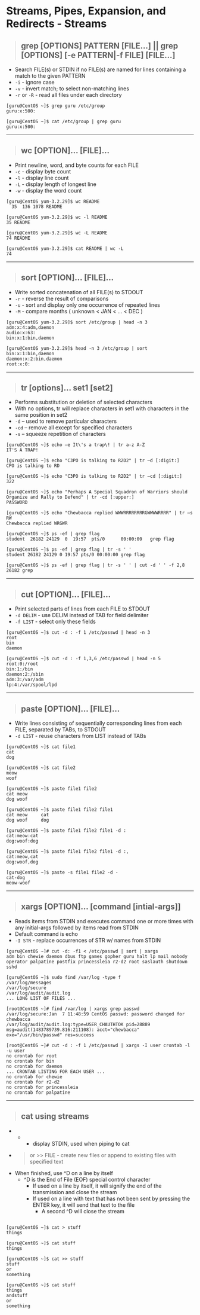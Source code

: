 # Streams, Pipes, Expansion, and Redirects - Streams

> ## **grep [OPTIONS] PATTERN [FILE...] || grep [OPTIONS] [-e PATTERN|-f FILE] [FILE...]**
- Search FILE(s) or STDIN if no FILE(s) are named for lines containing a match to the given PATTERN
- `-i` - ignore case
- `-v` - invert match; to select non-matching lines
- `-r` or `-R` - read all files under each directory

```
[guru@CentOS ~]$ grep guru /etc/group
guru:x:500:

[guru@CentOS ~]$ cat /etc/group | grep guru
guru:x:500:
```

---

> ## **wc [OPTION]... [FILE]...**
- Print newline, word, and byte counts for each FILE
- `-c` - display byte count
- `-l` - display line count
- `-L` - display length of longest line
- `-w` - display the word count

```
[guru@CentOS yum-3.2.29]$ wc README 
  35  136 1078 README

[guru@CentOS yum-3.2.29]$ wc -l README 
35 README

[guru@CentOS yum-3.2.29]$ wc -L README 
74 README

[guru@CentOS yum-3.2.29]$ cat README | wc -L 
74
```

---
> ## **sort [OPTION]... [FILE]...**
- Write sorted concatenation of all FILE(s) to STDOUT
- `-r` - reverse the result of comparisons
- `-u` - sort and display only one occurrence of repeated lines
- `-M` - compare months ( unknown < JAN < … < DEC )

```
[guru@CentOS yum-3.2.29]$ sort /etc/group | head -n 3
adm:x:4:adm,daemon
audio:x:63:
bin:x:1:bin,daemon

[guru@CentOS yum-3.2.29]$ head -n 3 /etc/group | sort
bin:x:1:bin,daemon
daemon:x:2:bin,daemon
root:x:0:
```

---

> ## **tr [options]... set1 [set2]**
- Performs substitution or deletion of selected characters
- With no options, tr will replace characters in set1 with characters in the same position in set2
- `-d` – used to remove particular characters
- `-cd` – remove all except for specified characters
- `-s` – squeeze repetition of characters

```
[guru@CentOS ~]$ echo –e It\'s a trap\! | tr a-z A-Z
IT'S A TRAP!

[guru@CentOS ~]$ echo "C3PO is talking to R2D2" | tr –d [:digit:]
CPO is talking to RD

[guru@CentOS ~]$ echo "C3PO is talking to R2D2" | tr –cd [:digit:]
322

[guru@CentOS ~]$ echo "Perhaps A Special Squadron of Warriors should Organize and Rally to Defend" | tr -cd [:upper:]
PASSWORD

[guru@CentOS ~]$ echo "Chewbacca replied WWWRRRRRRRRGWWWWRRRR" | tr –s RW
Chewbacca replied WRGWR

[guru@CentOS ~]$ ps -ef | grep flag
student  26182 24129  0  19:57  pts/0      00:00:00   grep flag

[guru@CentOS ~]$ ps -ef | grep flag | tr -s ' '
student 26182 24129 0 19:57 pts/0 00:00:00 grep flag

[guru@CentOS ~]$ ps -ef | grep flag | tr -s ' ' | cut -d ' ' -f 2,8
26182 grep

```

---

> ## **cut [OPTION]... [FILE]...**
- Print selected parts of lines from each FILE to STDOUT
- `-d DELIM` - use DELIM instead of TAB for field delimiter
- `-f LIST`  - select only these fields

```
[guru@CentOS ~]$ cut -d : -f 1 /etc/passwd | head -n 3
root
bin
daemon

[guru@CentOS ~]$ cut -d : -f 1,3,6 /etc/passwd | head -n 5
root:0:/root
bin:1:/bin
daemon:2:/sbin
adm:3:/var/adm
lp:4:/var/spool/lpd
```

---

> ## **paste [OPTION]... [FILE]...**
- Write lines consisting of sequentially corresponding lines from each FILE, separated by TABs, to STDOUT
- `-d LIST` - reuse characters from LIST instead of TABs

```
[guru@CentOS ~]$ cat file1
cat
dog

[guru@CentOS ~]$ cat file2
meow
woof

[guru@CentOS ~]$ paste file1 file2
cat	meow
dog	woof

[guru@CentOS ~]$ paste file1 file2 file1
cat	meow	 cat
dog	woof	 dog

[guru@CentOS ~]$ paste file1 file2 file1 -d :
cat:meow:cat
dog:woof:dog

[guru@CentOS ~]$ paste file1 file2 file1 -d :,
cat:meow,cat
dog:woof,dog

[guru@CentOS ~]$ paste -s file1 file2 -d -
cat-dog
meow-woof
```

---

> ## **xargs [OPTION]... [command [intial-args]]**
- Reads items from STDIN and executes command one or more times with any initial-args followed by items read from STDIN
 - Default command is echo
- `-I STR` - replace occurrences of STR w/ names from STDIN

```
[guru@CentOS ~]# cut -d: -f1 < /etc/passwd | sort | xargs 
adm bin chewie daemon dbus ftp games gopher guru halt lp mail nobody operator palpatine postfix princessleia r2-d2 root saslauth shutdown sshd 

[guru@CentOS ~]$ sudo find /var/log -type f
/var/log/messages
/var/log/secure
/var/log/audit/audit.log
... LONG LIST OF FILES ...

[root@CentOS ~]# find /var/log | xargs grep passwd
/var/log/secure:Jan  7 11:48:59 CentOS passwd: password changed for chewbacca
/var/log/audit/audit.log:type=USER_CHAUTHTOK pid=28889 msg=audit(1483789739.816:211108): acct="chewbacca" exe="/usr/bin/passwd" res=success

[root@CentOS ~]# cut -d : -f 1 /etc/passwd | xargs -I user crontab -l -u user
no crontab for root
no crontab for bin
no crontab for daemon
... CRONTAB LISTING FOR EACH USER ...
no crontab for chewie
no crontab for r2-d2
no crontab for princessleia
no crontab for palpatine
```

---

> ## **cat using streams**
- - - display STDIN, used when piping to cat
- > or >> FILE - create new files or append to existing files with specified text
- When finished, use ^D on a line by itself
    - ^D is the End of File (EOF) special control character
        - If used on a line by itself, it will signify the end of the transmission and close the stream
        - If used on a line with text that has not been sent by pressing the ENTER key, it will send that text to the file
            - A second ^D will close the stream

```

[guru@CentOS ~]$ cat > stuff 
things

[guru@CentOS ~]$ cat stuff 
things

[guru@CentOS ~]$ cat >> stuff  
stuff
or
something

[guru@CentOS ~]$ cat stuff 
things
andstuff
or
something
```